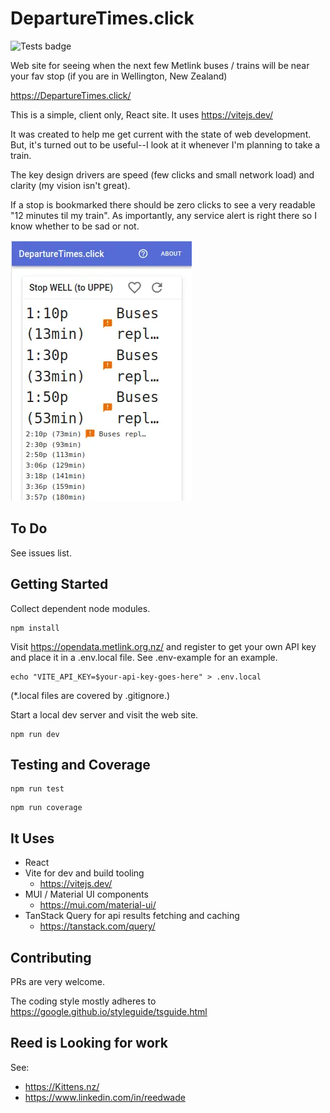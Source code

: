 
# DepartureTimes.click

![Tests badge](https://github.com/reedwade/departuretimes/actions/workflows/tests.yml/badge.svg?branch=main)

Web site for seeing when the next few Metlink buses / trains will
be near your fav stop (if you are in Wellington, New Zealand)

<https://DepartureTimes.click/>

This is a simple, client only, React site. It uses <https://vitejs.dev/>

It was created to help me get current with the state of web development. But, it's turned out
to be useful--I look at it whenever I'm planning to take a train.

The key design drivers are speed (few clicks and small network load) and clarity (my vision isn't
great).

If a stop is bookmarked there should be zero clicks to see a very readable "12 minutes til my train".
As importantly, any service alert is right there so I know whether to be sad or not.

![departures listing](public/help-list.webp?raw=true)

## To Do

See issues list.

## Getting Started

Collect dependent node modules.

```text
npm install
```

Visit <https://opendata.metlink.org.nz/> and register to get your own API key and place it in a
.env.local file. See .env-example for an example.

```text
echo "VITE_API_KEY=$your-api-key-goes-here" > .env.local
```

(*.local files are covered by .gitignore.)

Start a local dev server and visit the web site.

```text
npm run dev
```

## Testing and Coverage

```text
npm run test
```

```text
npm run coverage
```

## It Uses

* React
* Vite for dev and build tooling
  * <https://vitejs.dev/>
* MUI / Material UI components
  * <https://mui.com/material-ui/>
* TanStack Query for api results fetching and caching
  * <https://tanstack.com/query/>

## Contributing

PRs are very welcome.

The coding style mostly adheres to <https://google.github.io/styleguide/tsguide.html>

## Reed is Looking for work

See:

* <https://Kittens.nz/>
* <https://www.linkedin.com/in/reedwade>
